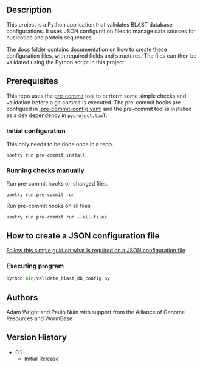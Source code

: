 
## Description

This project is a Python application that validates BLAST
database configurations.
It uses JSON configuration files to manage data sources
for nucleotide and protein sequences.

The docs folder contains documentation on how to create
these configuration files, with required fields and structures.
The files can then be validated using the Python script in this project

## Prerequisites

This repo uses the [pre-commit](https://pre-commit.com/) tool to perform
some simple checks and validation before a git commit is executed.
The pre-commit hooks are configued in [.pre-commit-config.yaml](./pre-commit-config.yaml)
and the pre-commit tool is installed as a dev dependency in `pyproject.toml`.

### Initial configuration

This only needs to be done once in a repo.

```shell
poetry run pre-commit install
```

### Running checks manually

Run pre-commit hooks on changed files.

```shell
poetry run pre-commit run
```

Run pre-commit hooks on all files
```shell
poetry run pre-commit run --all-files
```

## How to create a JSON configuration file

[Follow this simple guid on what is required on a
JSON configuration file](docs/README.md)

### Executing program

```python
python bin/validate_blast_db_config.py
```

## Authors

Adam Wright and Paulo Nuin with support from the Alliance of Genome Resources
and WormBase

## Version History

* 0.1
    * Initial Release
